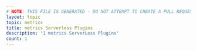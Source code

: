 ```yaml
---
# NOTE: THIS FILE IS GENERATED - DO NOT ATTEMPT TO CREATE A PULL REQUEST TO UPDATE THE DATA. 
layout: topic
topic: metrics
title: metrics Serverless Plugins
description: '1 metrics ServerLess Plugins'
count: 1
---
```

